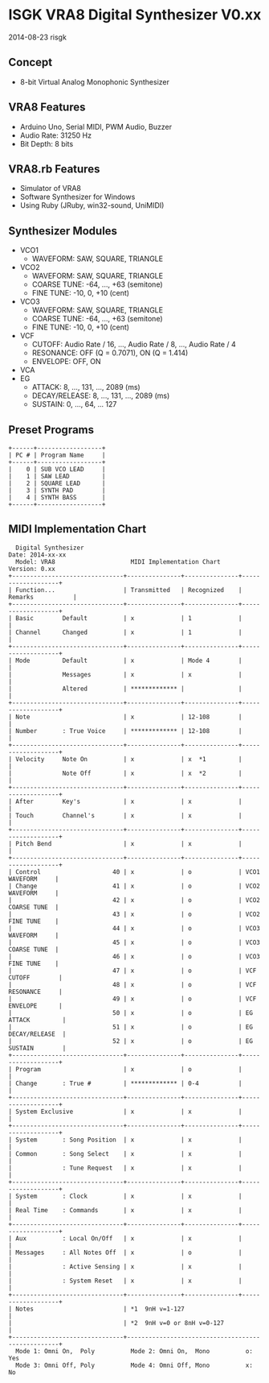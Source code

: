 # ISGK VRA8 Digital Synthesizer V0.xx

2014-08-23 risgk

## Concept

- 8-bit Virtual Analog Monophonic Synthesizer

## VRA8 Features

- Arduino Uno, Serial MIDI, PWM Audio, Buzzer
- Audio Rate: 31250 Hz
- Bit Depth: 8 bits

## VRA8.rb Features

- Simulator of VRA8
- Software Synthesizer for Windows
- Using Ruby (JRuby, win32-sound, UniMIDI)

## Synthesizer Modules

- VCO1
    - WAVEFORM: SAW, SQUARE, TRIANGLE
- VCO2
    - WAVEFORM: SAW, SQUARE, TRIANGLE
    - COARSE TUNE: -64, ..., +63 (semitone)
    - FINE TUNE: -10, 0, +10 (cent)
- VCO3
    - WAVEFORM: SAW, SQUARE, TRIANGLE
    - COARSE TUNE: -64, ..., +63 (semitone)
    - FINE TUNE: -10, 0, +10 (cent)
- VCF
    - CUTOFF: Audio Rate / 16, ..., Audio Rate / 8, ..., Audio Rate / 4
    - RESONANCE: OFF (Q = 0.7071), ON (Q = 1.414)
    - ENVELOPE: OFF, ON
- VCA
- EG
    - ATTACK: 8, ..., 131, ..., 2089 (ms)
    - DECAY/RELEASE: 8, ..., 131, ..., 2089 (ms)
    - SUSTAIN: 0, ..., 64, ... 127

## Preset Programs

    +------+------------------+
    | PC # | Program Name     |
    +------+------------------+
    |    0 | SUB VCO LEAD     |
    |    1 | SAW LEAD         |
    |    2 | SQUARE LEAD      |
    |    3 | SYNTH PAD        |
    |    4 | SYNTH BASS       |
    +------+------------------+

## MIDI Implementation Chart

      Digital Synthesizer                                             Date: 2014-xx-xx
      Model: VRA8                     MIDI Implementation Chart       Version: 0.xx
    +-------------------------------+---------------+---------------+-------------------+
    | Function...                   | Transmitted   | Recognized    | Remarks           |
    +-------------------------------+---------------+---------------+-------------------+
    | Basic        Default          | x             | 1             |                   |
    | Channel      Changed          | x             | 1             |                   |
    +-------------------------------+---------------+---------------+-------------------+
    | Mode         Default          | x             | Mode 4        |                   |
    |              Messages         | x             | x             |                   |
    |              Altered          | ************* |               |                   |
    +-------------------------------+---------------+---------------+-------------------+
    | Note                          | x             | 12-108        |                   |
    | Number       : True Voice     | ************* | 12-108        |                   |
    +-------------------------------+---------------+---------------+-------------------+
    | Velocity     Note On          | x             | x  *1         |                   |
    |              Note Off         | x             | x  *2         |                   |
    +-------------------------------+---------------+---------------+-------------------+
    | After        Key's            | x             | x             |                   |
    | Touch        Channel's        | x             | x             |                   |
    +-------------------------------+---------------+---------------+-------------------+
    | Pitch Bend                    | x             | x             |                   |
    +-------------------------------+---------------+---------------+-------------------+
    | Control                    40 | x             | o             | VCO1 WAVEFORM     |
    | Change                     41 | x             | o             | VCO2 WAVEFORM     |
    |                            42 | x             | o             | VCO2 COARSE TUNE  |
    |                            43 | x             | o             | VCO2 FINE TUNE    |
    |                            44 | x             | o             | VCO3 WAVEFORM     |
    |                            45 | x             | o             | VCO3 COARSE TUNE  |
    |                            46 | x             | o             | VCO3 FINE TUNE    |
    |                            47 | x             | o             | VCF CUTOFF        |
    |                            48 | x             | o             | VCF RESONANCE     |
    |                            49 | x             | o             | VCF ENVELOPE      |
    |                            50 | x             | o             | EG ATTACK         |
    |                            51 | x             | o             | EG DECAY/RELEASE  |
    |                            52 | x             | o             | EG SUSTAIN        |
    +-------------------------------+---------------+---------------+-------------------+
    | Program                       | x             | o             |                   |
    | Change       : True #         | ************* | 0-4           |                   |
    +-------------------------------+---------------+---------------+-------------------+
    | System Exclusive              | x             | x             |                   |
    +-------------------------------+---------------+---------------+-------------------+
    | System       : Song Position  | x             | x             |                   |
    | Common       : Song Select    | x             | x             |                   |
    |              : Tune Request   | x             | x             |                   |
    +-------------------------------+---------------+---------------+-------------------+
    | System       : Clock          | x             | x             |                   |
    | Real Time    : Commands       | x             | x             |                   |
    +-------------------------------+---------------+---------------+-------------------+
    | Aux          : Local On/Off   | x             | x             |                   |
    | Messages     : All Notes Off  | x             | o             |                   |
    |              : Active Sensing | x             | x             |                   |
    |              : System Reset   | x             | x             |                   |
    +-------------------------------+---------------+---------------+-------------------+
    | Notes                         | *1  9nH v=1-127                                   |
    |                               | *2  9nH v=0 or 8nH v=0-127                        |
    +-------------------------------+---------------------------------------------------+
      Mode 1: Omni On,  Poly          Mode 2: Omni On,  Mono          o: Yes
      Mode 3: Omni Off, Poly          Mode 4: Omni Off, Mono          x: No
